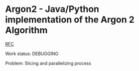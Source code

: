 # Argon2 - Java/Python implementation of the Argon 2 Algorithm

[RFC](https://datatracker.ietf.org/doc/rfc9106/)

Work status: DEBUGGING

Problem: Slicing and parallelizing process
